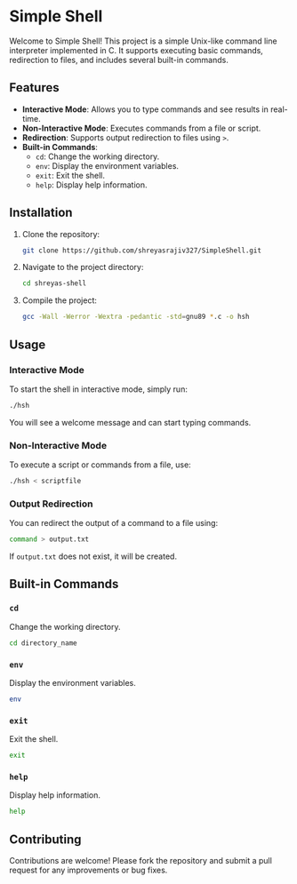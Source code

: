 

# Simple Shell

Welcome to Simple Shell! This project is a simple Unix-like command line interpreter implemented in C. It supports executing basic commands, redirection to files, and includes several built-in commands.

## Features

- **Interactive Mode**: Allows you to type commands and see results in real-time.
- **Non-Interactive Mode**: Executes commands from a file or script.
- **Redirection**: Supports output redirection to files using `>`.
- **Built-in Commands**:
  - `cd`: Change the working directory.
  - `env`: Display the environment variables.
  - `exit`: Exit the shell.
  - `help`: Display help information.

## Installation

1. Clone the repository:
   ```sh
   git clone https://github.com/shreyasrajiv327/SimpleShell.git
   ```

2. Navigate to the project directory:
   ```sh
   cd shreyas-shell
   ```

3. Compile the project:
   ```sh
   gcc -Wall -Werror -Wextra -pedantic -std=gnu89 *.c -o hsh
   ```

## Usage

### Interactive Mode

To start the shell in interactive mode, simply run:

```sh
./hsh
```

You will see a welcome message and can start typing commands.

### Non-Interactive Mode

To execute a script or commands from a file, use:

```sh
./hsh < scriptfile
```

### Output Redirection

You can redirect the output of a command to a file using:

```sh
command > output.txt
```

If `output.txt` does not exist, it will be created.

## Built-in Commands

### `cd`

Change the working directory.

```sh
cd directory_name
```

### `env`

Display the environment variables.

```sh
env
```

### `exit`

Exit the shell.

```sh
exit
```

### `help`

Display help information.

```sh
help
```

## Contributing

Contributions are welcome! Please fork the repository and submit a pull request for any improvements or bug fixes.
